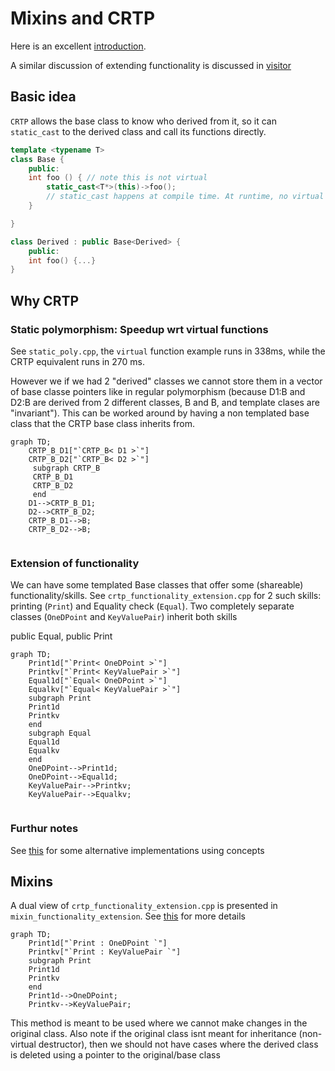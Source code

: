 # Mixins and CRTP

Here is an excellent [introduction](https://stackoverflow.com/questions/18773367/what-are-mixins-as-a-concept).

A similar discussion of extending functionality is discussed in [visitor](../visitor/readme.md)


## Basic idea
`CRTP` allows the base class to know who derived from it, so it can `static_cast` to the derived class and call its functions directly.

```cpp
template <typename T>
class Base {
    public:
    int foo () { // note this is not virtual
        static_cast<T*>(this)->foo();
        // static_cast happens at compile time. At runtime, no virtual tables involved
    }

}

class Derived : public Base<Derived> {
    public:
    int foo() {...}
}
```

## Why CRTP

### Static polymorphism: Speedup wrt virtual functions
See `static_poly.cpp`, the `virtual` function example runs in 338ms, while the CRTP equivalent runs in 270 ms.

However we if we had 2 "derived" classes we cannot store them in a vector of base classe pointers like in regular polymorphism (because D1:B<D1> and D2:B<D2> are derived from 2 different classes, B<D1> and B<D2>, and template clases are "invariant"). This can be worked around by having a non templated base class that the CRTP base class inherits from.

```mermaid
graph TD;
    CRTP_B_D1["`CRTP_B< D1 >`"]
    CRTP_B_D2["`CRTP_B< D2 >`"]
     subgraph CRTP_B
     CRTP_B_D1
     CRTP_B_D2
     end
    D1-->CRTP_B_D1;
    D2-->CRTP_B_D2;
    CRTP_B_D1-->B;
    CRTP_B_D2-->B;
    
```

### Extension of functionality

We can have some templated Base classes that offer some (shareable) functionality/skills. See `crtp_functionality_extension.cpp` for 2 such skills: printing (`Print`) and Equality check (`Equal`). Two completely separate classes (`OneDPoint` and `KeyValuePair`) inherit both skills

public Equal<OneDPoint>, public Print<OneDPoint>
```mermaid
graph TD;
    Print1d["`Print< OneDPoint >`"]
    Printkv["`Print< KeyValuePair >`"]
    Equal1d["`Equal< OneDPoint >`"]
    Equalkv["`Equal< KeyValuePair >`"]
    subgraph Print
    Print1d
    Printkv
    end
    subgraph Equal
    Equal1d
    Equalkv
    end
    OneDPoint-->Print1d;
    OneDPoint-->Equal1d;
    KeyValuePair-->Printkv;
    KeyValuePair-->Equalkv;
    
```

### Furthur notes
See [this](https://www.sandordargo.com/blog/2024/12/04/crtp-vs-concepts) for some alternative implementations using concepts

## Mixins
A dual view of `crtp_functionality_extension.cpp` is presented in `mixin_functionality_extension`. See [this](https://www.fluentcpp.com/2017/12/12/mixin-classes-yang-crtp/) for more details


```mermaid
graph TD;
    Print1d["`Print : OneDPoint `"]
    Printkv["`Print : KeyValuePair `"]
    subgraph Print
    Print1d
    Printkv
    end
    Print1d-->OneDPoint;
    Printkv-->KeyValuePair;
```

This method is meant to be used where we cannot make changes in the original class. Also note if the original class isnt meant for inheritance (non-virtual destructor), then we should not have cases where the derived class is deleted using a pointer to the original/base class

